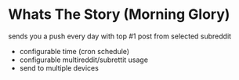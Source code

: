 # Whats The Story (Morning Glory)

sends you a push every day with top #1 post from selected subreddit

- configurable time (cron schedule)
- configurable multireddit/subrettit usage
- send to multiple devices



